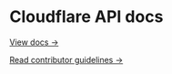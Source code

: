 # Cloudflare API docs

[View docs →](https://secret.wiki/api)

[Read contributor guidelines →](https://secret.wiki/docs-engine/contributing/content-framework)
